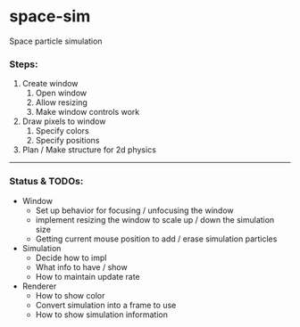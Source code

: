 # space-sim
Space particle simulation

### Steps:
1. Create window
   1. Open window
   2. Allow resizing
   3. Make window controls work
2. Draw pixels to window
   1. Specify colors
   2. Specify positions
3. Plan / Make structure for 2d physics

-----
### Status & TODOs:
- Window
  - Set up behavior for focusing / unfocusing the window
  - implement resizing the window to scale up / down the simulation size
  - Getting current mouse position to add / erase simulation particles
- Simulation
  - Decide how to impl
  - What info to have / show
  - How to maintain update rate
- Renderer
  - How to show color
  - Convert simulation into a frame to use
  - How to show simulation information